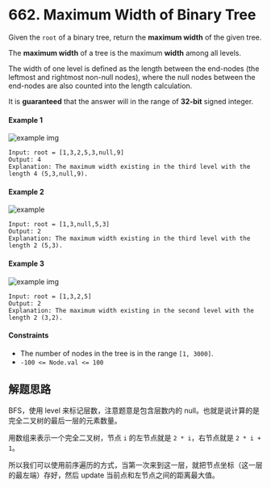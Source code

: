 # 662. Maximum Width of Binary Tree

Given the `root` of a binary tree, return the **maximum width** of the given tree.

The **maximum width** of a tree is the maximum **width** among all levels.

The width of one level is defined as the length between the end-nodes (the leftmost and rightmost non-null nodes), where the null nodes between the end-nodes are also counted into the length calculation.

It is **guaranteed** that the answer will in the range of **32-bit** signed integer.

#### Example 1

![example img](https://assets.leetcode.com/uploads/2021/05/03/width1-tree.jpg)

```
Input: root = [1,3,2,5,3,null,9]
Output: 4
Explanation: The maximum width existing in the third level with the length 4 (5,3,null,9).
```

#### Example 2

![example](https://assets.leetcode.com/uploads/2021/05/03/width2-tree.jpg)

```
Input: root = [1,3,null,5,3]
Output: 2
Explanation: The maximum width existing in the third level with the length 2 (5,3).
```

#### Example 3

![example img](https://assets.leetcode.com/uploads/2021/05/03/width3-tree.jpg)

```
Input: root = [1,3,2,5]
Output: 2
Explanation: The maximum width existing in the second level with the length 2 (3,2).
```

#### Constraints

+ The number of nodes in the tree is in the range `[1, 3000]`.
+ `-100 <= Node.val <= 100`

## 解题思路

BFS，使用 level 来标记层数，注意题意是包含层数内的 null。也就是说计算的是完全二叉树的最后一层的元素数量。

用数组来表示一个完全二叉树，节点 `i` 的左节点就是 `2 * i`，右节点就是 `2 * i + 1`。

所以我们可以使用前序遍历的方式，当第一次来到这一层，就把节点坐标（这一层的最左端）存好，然后 update 当前点和左节点之间的距离最大值。
